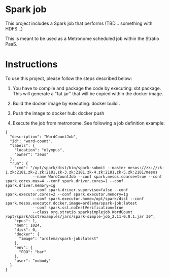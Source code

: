 # Spark job

This project includes a Spark job that performs (TBD... something with HDFS...)
 
This is meant to be used as a Metronome scheduled job within the Stratio PaaS.
 
# Instructions 

To use this project, please follow the steps described below:

1. You have to compile and package the code by executing: sbt package. This will generate a "fat jar" that will be copied
   within the docker image.
   
2. Build the docker image by executing: docker build .
3. Push the image to docker hub: docker push <dockerhubrepo> 
4. Execute the job from metronome. See following a job definition example:

```
{
  "description": "WordCountJob",
  "id": "word-count",
  "labels": {
    "location": "olympus",
    "owner": "zeus"
  },
  "run": {
    "cmd": "/opt/spark/dist/bin/spark-submit --master mesos://zk://zk-1.zk:2181,zk-2.zk:2181,zk-3.zk:2181,zk-4.zk:2181,zk-5.zk:2181/mesos 
            --name WordCountJob --conf spark.mesos.coarse=true --conf spark.cores.max=4 --conf spark.driver.cores=1 --conf spark.driver.memory=1g 
            --conf spark.driver.supervise=false --conf spark.executor.cores=2 --conf spark.executor.memory=1g 
            --conf spark.executor.home=/opt/spark/dist --conf spark.mesos.executor.docker.image=ardlema/spark-job:latest 
            --conf spark.ssl.noCertVerification=true 
            --class org.stratio.sparksimplejob.WordCount /opt/spark/dist/examples/jars/spark-simple-job_2.11-0.0.1.jar 30",
    "cpus": 1,
    "mem": 1024,
    "disk": 0,
    "docker": {
      "image": "ardlema/spark-job:latest"
    },
    "env": {
      "FOO": "bar"
    },
    "user": "nobody"
  }
}
```
   
